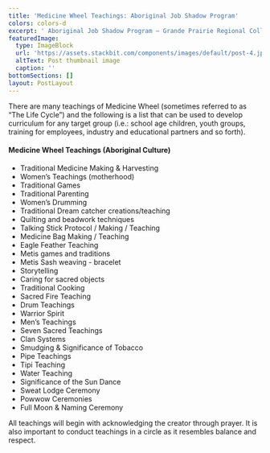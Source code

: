 ```yaml
---
title: 'Medicine Wheel Teachings: Aboriginal Job Shadow Program'
colors: colors-d
excerpt: ' Aboriginal Job Shadow Program – Grande Prairie Regional College'
featuredImage:
  type: ImageBlock
  url: 'https://assets.stackbit.com/components/images/default/post-4.jpeg'
  altText: Post thumbnail image
  caption: ''
bottomSections: []
layout: PostLayout
---
```

There are many teachings of Medicine Wheel (sometimes referred to as “The Life Cycle”) and the following is a list that can be used to develop curriculum for any target group (i.e.: school age children, youth groups, training for employees, industry and educational partners and so forth).

#### Medicine Wheel Teachings (Aboriginal Culture)
* Traditional Medicine Making & Harvesting
* Women’s Teachings (motherhood)
* Traditional Games
* Traditional Parenting
* Women’s Drumming
* Traditional Dream catcher creations/teaching
* Quilting and beadwork techniques
* Talking Stick Protocol / Making / Teaching
* Medicine Bag Making / Teaching
* Eagle Feather Teaching
* Metis games and traditions
* Metis Sash weaving - bracelet
* Storytelling
* Caring for sacred objects
* Traditional Cooking
* Sacred Fire Teaching
* Drum Teachings
* Warrior Spirit
* Men’s Teachings
* Seven Sacred Teachings
* Clan Systems
* Smudging & Significance of Tobacco
* Pipe Teachings
* Tipi Teaching
* Water Teaching
* Significance of the Sun Dance
* Sweat Lodge Ceremony
* Powwow Ceremonies
* Full Moon & Naming Ceremony

All teachings will begin with acknowledging the creator through prayer. It is also important to conduct teachings in a circle as it resembles balance and respect.